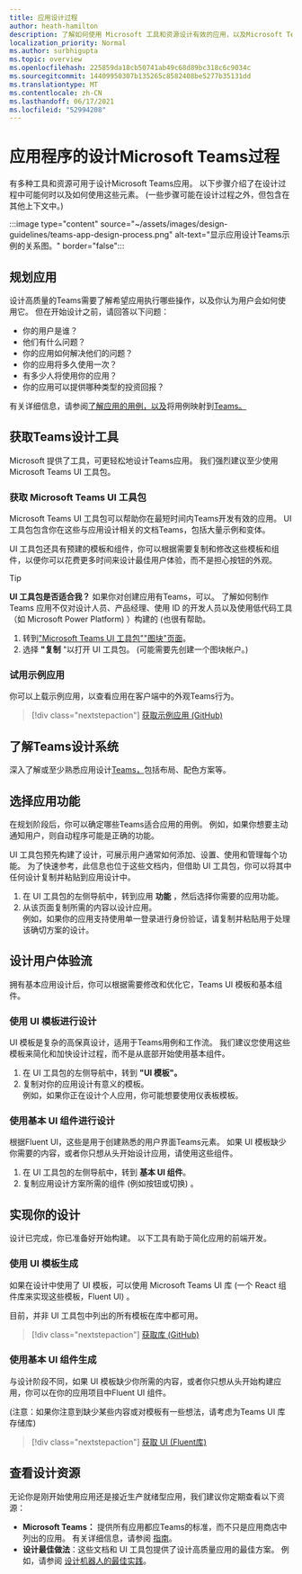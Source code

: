 ```yaml
---
title: 应用设计过程
author: heath-hamilton
description: 了解如何使用 Microsoft 工具和资源设计有效的应用，以及Microsoft Teams概念。
localization_priority: Normal
ms.author: surbhigupta
ms.topic: overview
ms.openlocfilehash: 225859da18cb50741ab49c68d89bc318c6c9034c
ms.sourcegitcommit: 14409950307b135265c8582408be5277b35131dd
ms.translationtype: MT
ms.contentlocale: zh-CN
ms.lasthandoff: 06/17/2021
ms.locfileid: "52994208"
---
```

# <a name="design-process-for-microsoft-teams-apps"></a>应用程序的设计Microsoft Teams过程

有多种工具和资源可用于设计Microsoft Teams应用。 以下步骤介绍了在设计过程中可能何时以及如何使用这些元素。  (一些步骤可能在设计过程之外，但包含在其他上下文中。) 

:::image type="content" source="~/assets/images/design-guidelines/teams-app-design-process.png" alt-text="显示应用设计Teams示例的关系图。" border="false":::

## <a name="plan-your-app"></a>规划应用

设计高质量的Teams需要了解希望应用执行哪些操作，以及你认为用户会如何使用它。 但在开始设计之前，请回答以下问题：

* 你的用户是谁？
* 他们有什么问题？
* 你的应用如何解决他们的问题？
* 你的应用将多久使用一次？
* 有多少人将使用你的应用？
* 你的应用可以提供哪种类型的投资回报？

有关详细信息，请参阅[了解应用的用例，以及](~/concepts/design/understand-use-cases.md)将用例映射到[Teams。](~/concepts/design/map-use-cases.md)

## <a name="get-teams-design-tools"></a>获取Teams设计工具

Microsoft 提供了工具，可更轻松地设计Teams应用。 我们强烈建议至少使用 Microsoft Teams UI 工具包。

### <a name="get-the-microsoft-teams-ui-kit"></a>获取 Microsoft Teams UI 工具包

Microsoft Teams UI 工具包可以帮助你在最短时间内Teams开发有效的应用。 UI 工具包包含你在这些与应用设计相关的文档Teams，包括大量示例和变体。

UI 工具包还具有预建的模板和组件，你可以根据需要复制和修改这些模板和组件，以便你可以花费更多时间来设计最佳用户体验，而不是担心按钮的外观。

> [!TIP]
> **UI 工具包是否适合我？** 如果你对创建应用有Teams，可以。 了解如何制作 Teams 应用不仅对设计人员、产品经理、使用 ID 的开发人员以及使用低代码工具（如 Microsoft Power Platform) ）构建的 (也很有帮助。

1. 转到["Microsoft Teams UI 工具包""图块"页面](https://www.figma.com/community/file/916836509871353159)。
1. 选择 **"复制** "以打开 UI 工具包。  (可能需要先创建一个图块帐户。) 

### <a name="try-the-sample-app"></a>试用示例应用

你可以上载示例应用，以查看应用在客户端中的外观Teams行为。

> [!div class="nextstepaction"]
> [获取示例应用 (GitHub) ](https://github.com/OfficeDev/Microsoft-Teams-Samples/tree/main/samples/tab-ui-templates/ts)

## <a name="learn-teams-design-system"></a>了解Teams设计系统

深入了解或至少熟悉应用设计[Teams，](design-teams-app-fundamentals.md)包括布局、配色方案等。

## <a name="choose-app-capabilities"></a>选择应用功能

在规划阶段后，你可以确定哪些Teams适合应用的用例。 例如，如果你想要主动通知用户，则自动程序可能是正确的功能。

UI 工具包预先构建了设计，可展示用户通常如何添加、设置、使用和管理每个功能。 为了快速参考，此信息也位于这些文档内，但借助 UI 工具包，你可以将其中任何设计复制并粘贴到应用设计中。

1. 在 UI 工具包的左侧导航中，转到应用 **功能** ，然后选择你需要的应用功能。
1. 从该页面复制所需的内容以设计应用。<br />
   例如，如果你的应用支持使用单一登录进行身份验证，请复制并粘贴用于处理该确切方案的设计。

## <a name="design-your-ux-flow"></a>设计用户体验流

拥有基本应用设计后，你可以根据需要修改和优化它，Teams UI 模板和基本组件。

### <a name="design-with-ui-templates"></a>使用 UI 模板进行设计

UI 模板是复杂的高保真设计，适用于Teams用例和工作流。 我们建议您使用这些模板来简化和加快设计过程，而不是从底部开始使用基本组件。

1. 在 UI 工具包的左侧导航中，转到 **"UI 模板"。**
1. 复制对你的应用设计有意义的模板。<br />
   例如，如果你正在设计个人应用，你可能想要使用仪表板模板。

### <a name="design-with-basic-ui-components"></a>使用基本 UI 组件进行设计

根据Fluent UI，这些是用于创建熟悉的用户界面Teams元素。 如果 UI 模板缺少你需要的内容，或者你只想从头开始设计应用，请使用这些组件。

1. 在 UI 工具包的左侧导航中，转到 **基本 UI 组件**。
1. 复制应用设计方案所需的组件 (例如按钮或切换) 。

## <a name="implement-your-design"></a>实现你的设计

设计已完成，你已准备好开始构建。 以下工具有助于简化应用的前端开发。

### <a name="build-with-ui-templates"></a>使用 UI 模板生成

如果在设计中使用了 UI 模板，可以使用 Microsoft Teams UI 库 (一个 React 组件库来实现这些模板，Fluent UI) 。

目前，并非 UI 工具包中列出的所有模板在库中都可用。

> [!div class="nextstepaction"]
> [获取库 (GitHub) ](https://github.com/OfficeDev/microsoft-teams-ui-component-library)

### <a name="build-with-basic-ui-components"></a>使用基本 UI 组件生成

与设计阶段不同，如果 UI 模板缺少你所需的内容，或者你只想从头开始构建应用，你可以在你的应用项目中Fluent UI 组件。 

 (注意：如果你注意到缺少某些内容或对模板有一些想法，请考虑为Teams UI 库存储库) 

> [!div class="nextstepaction"]
> [获取 UI (Fluent库) ](https://fluentsite.z22.web.core.windows.net/)

## <a name="review-design-resources"></a>查看设计资源

无论你是刚开始使用应用还是接近生产就绪型应用，我们建议你定期查看以下资源：

* **Microsoft Teams：** 提供所有应用都应Teams的标准，而不只是应用商店中列出的应用。 有关详细信息，请参阅 [指南](~/concepts/deploy-and-publish/appsource/prepare/teams-store-validation-guidelines.md)。
* **设计最佳做法**：这些文档和 UI 工具包提供了设计高质量应用的最佳方案。 例如，请参阅 [设计机器人的最佳实践](~/bots/design/bots.md#best-practices)。

